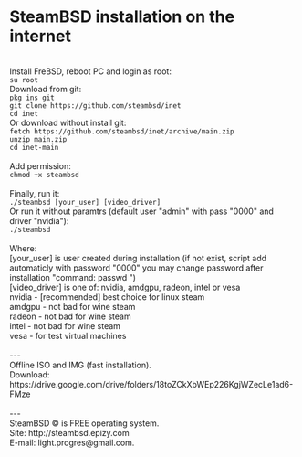 <h1>SteamBSD installation on the internet </h1>
<br>Install FreBSD, reboot PC and login as root:
<br><code>su root</code>
<br>Download from git:
<br><code>pkg ins git</code>
<br><code>git clone https://github.com/steambsd/inet</code>
<br><code>cd inet</code>
<br>Or download without install git:
<br><code>fetch https://github.com/steambsd/inet/archive/main.zip</code>
<br><code>unzip main.zip</code>
<br><code>cd inet-main</code>
<br>
<br>Add permission:
<br><code>chmod +x steambsd</code>
<br> 
<br>Finally, run it:
<br><code>./steambsd [your_user] [video_driver] </code>
<br>Or run it without paramtrs (default user "admin" with pass "0000" and driver "nvidia"):
<br><code>./steambsd</code>
<br>
<br>Where:
<br>[your_user] is user created during installation (if not exist, script add automaticly with password "0000" you may change password after installation "command: passwd <your_user>")
<br>[video_driver] is one of: nvidia, amdgpu, radeon, intel or vesa
<br>nvidia - [recommended] best choice for linux steam
<br>amdgpu - not bad for wine steam
<br>radeon - not bad for wine steam
<br>intel - not bad for wine steam
<br>vesa - for test virtual machines
<br> 
<br>---
<br>Offline ISO and IMG (fast installation).
<br>Download: https://drive.google.com/drive/folders/18toZCkXbWEp226KgjWZecLe1ad6-FMze
<br> 
<br>---
<br>SteamBSD © is FREE operating system.
<br>Site: http://steambsd.epizy.com
<br>E-mail: light.progres@gmail.com.
